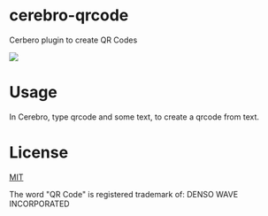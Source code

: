 # cerebro-qrcode

Cerbero plugin to create QR Codes

![](cerebro-qrcode.gif)

# Usage

In Cerebro, type qrcode and some text, to create a qrcode from text.

# License

[MIT](https://github.com/LaercioSantana/cerebro-qrcode/blob/master/LICENSE)

The word "QR Code" is registered trademark of:
DENSO WAVE INCORPORATED
